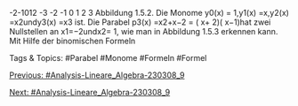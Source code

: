 -2-1012
-3 -2 -1 0 1 2 3
Abbildung 1.5.2. Die Monome y0(x) = 1,y1(x) =x,y2(x) =x2undy3(x) =x3
ist. Die Parabel p3(x) =x2+x−2 = ( x+ 2)( x−1)hat zwei Nullstellen an x1=−2undx2= 1, wie
man in Abbildung 1.5.3 erkennen kann. Mit Hilfe der binomischen Formeln

   Tags & Topics:
   #Parabel
   #Monome
   #Formeln
   #Formel

[Previous: #Analysis-Lineare_Algebra-230308_9](Analysis-Lineare_Algebra-230308_9.md)

[Next: #Analysis-Lineare_Algebra-230308_9](Analysis-Lineare_Algebra-230308_9.md)